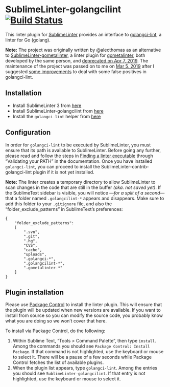 # SublimeLinter-golangcilint [![Build Status](https://travis-ci.org/SublimeLinter/SublimeLinter-golangcilint.png?branch=master)](https://travis-ci.org/SublimeLinter/SublimeLinter-golangcilint)

This linter plugin for [SublimeLinter](https://github.com/SublimeLinter) provides an interface to [golangci-lint](https://github.com/golangci/golangci-lint), a linter for Go (golang).

**Note:** The project was originally written by @alecthomas as an alternative to [SublimeLinter-gometalinter](https://github.com/alecthomas/SublimeLinter-contrib-gometalinter), a linter plugin for [gometalinter](https://github.com/alecthomas/gometalinter), both developed by the same person, and [deprecated on Apr 7, 2019](https://github.com/alecthomas/gometalinter/issues/590). The maintenance of the project was passed on to me on [Mar 5, 2019](https://github.com/SublimeLinter/package_control_channel/pull/83#issuecomment-469871377) after I suggested [some improvements](https://github.com/alecthomas/SublimeLinter-contrib-golang-cilint/pull/4) to deal with some false positives in golangci-lint.

## Installation

- Install SublimeLinter 3 from [here](https://packagecontrol.io/packages/SublimeLinter)
- Install SublimeLinter-golangcilint from [here](https://packagecontrol.io/packages/SublimeLinter-contrib-golang-cilint)
- Install the `golangci-lint` helper from [here](https://github.com/golangci/golangci-lint#install)

## Configuration

In order for `golangci-lint` to be executed by SublimeLinter, you must ensure that its path is available to SublimeLinter. Before going any further, please read and follow the steps in [Finding a linter executable](http://sublimelinter.readthedocs.org/en/latest/troubleshooting.html#finding-a-linter-executable) through “Validating your PATH” in the documentation. Once you have installed `golangci-lint`, you can proceed to install the SublimeLinter-contrib-golangci-lint plugin if it is not yet installed.

**Note:** The linter creates a temporary directory to allow SublimeLinter to scan changes in the code that are still in the buffer _(aka. not saved yet)_. If the SublimeText sidebar is visible, you will notice _—for a split of a second—_ that a folder named `.golangcilint-*` appears and disappears. Make sure to add this folder to your `.gitignore` file, and also the “folder_exclude_patterns” in SublimeText’s preferences:

```
{
    "folder_exclude_patterns":
    [
        ".svn",
        ".git",
        ".hg",
        "CVS",
        "cache",
        "uploads",
        ".golangci-*",
        ".golangcilint-*",
        ".gometalinter-*"
    ]
}
```

## Plugin installation

Please use [Package Control](https://packagecontrol.io/) to install the linter plugin. This will ensure that the plugin will be updated when new versions are available. If you want to install from source so you can modify the source code, you probably know what you are doing so we won’t cover that here.

To install via Package Control, do the following:

1. Within Sublime Text, “Tools > Command Palette”, then type `install`. Among the commands you should see `Package Control: Install Package`. If that command is not highlighted, use the keyboard or mouse to select it. There will be a pause of a few seconds while Package Control fetches the list of available plugins.
1. When the plugin list appears, type `golangci-lint`. Among the entries you should see `SublimeLinter-golangcilint`. If that entry is not highlighted, use the keyboard or mouse to select it.
